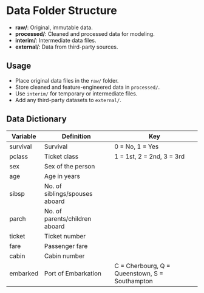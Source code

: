 # Data Folder Structure

- **raw/**: Original, immutable data.
- **processed/**: Cleaned and processed data for modeling.
- **interim/**: Intermediate data files.
- **external/**: Data from third-party sources.

## Usage

- Place original data files in the `raw/` folder.
- Store cleaned and feature-engineered data in `processed/`.
- Use `interim/` for temporary or intermediate files.
- Add any third-party datasets to `external/`.

## Data Dictionary

| Variable   | Definition                        | Key                                            |
|------------|-----------------------------------|------------------------------------------------|
| survival   | Survival                          | 0 = No, 1 = Yes                                |
| pclass     | Ticket class                      | 1 = 1st, 2 = 2nd, 3 = 3rd                      |
| sex        | Sex of the person                 |                                                |
| age        | Age in years                      |                                                |
| sibsp      | No. of siblings/spouses aboard    |                                                |
| parch      | No. of parents/children aboard    |                                                |
| ticket     | Ticket number                     |                                                |
| fare       | Passenger fare                    |                                                |
| cabin      | Cabin number                      |                                                |
| embarked   | Port of Embarkation               | C = Cherbourg, Q = Queenstown, S = Southampton |

